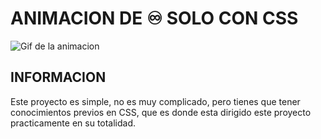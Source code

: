 
# **ANIMACION DE ♾️ SOLO CON CSS**

![Gif de la animacion](img/INFINITY.gif "♾️")

## **INFORMACION**

Este proyecto es simple, no es muy complicado, pero tienes que tener conocimientos previos en CSS, que es donde esta dirigido este proyecto practicamente en su totalidad.
